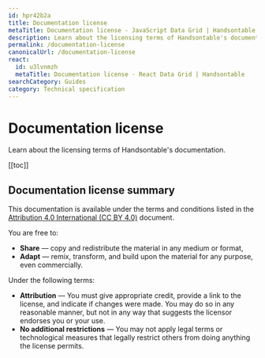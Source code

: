 ```yaml
---
id: hpr42b2a
title: Documentation license
metaTitle: Documentation license - JavaScript Data Grid | Handsontable
description: Learn about the licensing terms of Handsontable's documentation.
permalink: /documentation-license
canonicalUrl: /documentation-license
react:
  id: u3lvnmzh
  metaTitle: Documentation license - React Data Grid | Handsontable
searchCategory: Guides
category: Technical specification
---
```


# Documentation license

Learn about the licensing terms of Handsontable's documentation.

[[toc]]

## Documentation license summary

This documentation is available under the terms and conditions listed in the [Attribution 4.0 International (CC BY 4.0)](https://creativecommons.org/licenses/by/4.0) document.

You are free to:

- **Share** — copy and redistribute the material in any medium or format,
- **Adapt** — remix, transform, and build upon the material for any purpose, even commercially.

Under the following terms:

- **Attribution** — You must give appropriate credit, provide a link to the license, and indicate if changes were made. You may do so in any reasonable manner, but not in any way that suggests the licensor endorses you or your use.
- **No additional restrictions** — You may not apply legal terms or technological measures that legally restrict others from doing anything the license permits.
